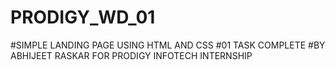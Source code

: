 # PRODIGY_WD_01
#SIMPLE LANDING PAGE USING HTML AND CSS
#01 TASK COMPLETE
#BY ABHIJEET RASKAR FOR PRODIGY INFOTECH INTERNSHIP
